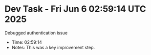 # Dev Task - Fri Jun  6 02:59:14 UTC 2025
Debugged authentication issue
- Time: 02:59:14
- Notes: This was a key improvement step.
